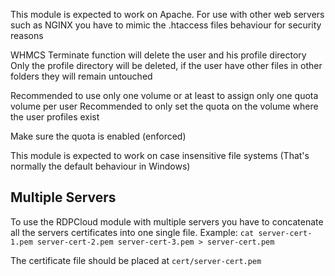 This module is expected to work on Apache.
For use with other web servers such as NGINX you have to mimic the .htaccess files behaviour for security reasons

WHMCS Terminate function will delete the user and his profile directory
Only the profile directory will be deleted, if the user have other files in other folders they will remain untouched

Recommended to use only one volume
or at least to assign only one quota volume per user
Recommended to only set the quota on the volume where the user profiles exist

Make sure the quota is enabled (enforced)

This module is expected to work on case insensitive file systems (That's normally the default behaviour in Windows)

## Multiple Servers
To use the RDPCloud module with multiple servers you have to concatenate all the servers certificates into one single file. Example: `cat server-cert-1.pem server-cert-2.pem server-cert-3.pem > server-cert.pem`

The certificate file should be placed at `cert/server-cert.pem`
